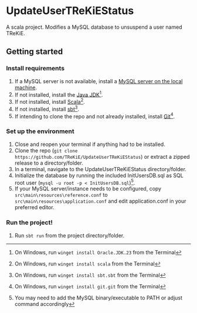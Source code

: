 # UpdateUserTReKiEStatus
A scala project.  Modifies a MySQL database to unsuspend a user named TReKiE.

## Getting started
### Install requirements
1.  If a MySQL server is not available, install a [MySQL server on the local machine](https://dev.mysql.com/downloads/mysql/).
2.  If not installed, install the [Java JDK](https://www.oracle.com/java/technologies/downloads/)[^1].
3.  If not installed, install [Scala](https://www.scala-lang.org/download/)[^2].
4.  If not installed, install [sbt](https://www.scala-sbt.org/download)[^3].
5.  If intending to clone the repo and not already installed, install [Git](https://git-scm.com/downloads)[^4].

### Set up the environment
1.  Close and reopen your terminal if anything had to be installed.
2.  Clone the repo (`git clone https://github.com/TReKiE/UpdateUserTReKiEStatus`) or extract a zipped release to a directory/folder.
3.  In a terminal, navigate to the UpdateUserTReKiEStatus directory/folder.
4.  Initialize the database by running the included InitUsersDB.sql as SQL root user (`mysql -u root -p < InitUsersDB.sql`)[^5].
5.  If your MySQL server/instance needs to be configured, copy `src\main\resources\reference.conf` to `src\main\resources\application.conf` and edit application.conf in your preferred editor.

### Run the project!
1.  Run `sbt run` from the project directory/folder.

[^1]: On Windows, run `winget install Oracle.JDK.23` from the Terminal
[^2]: On Windows, run `winget install scala` from the Terminal
[^3]: On Windows, run `winget install sbt.sbt` from the Terminal
[^4]: On Windows, run `winget install git.git` from the Terminal
[^5]: You may need to add the MySQL binary/executable to PATH or adjust command accordingly
